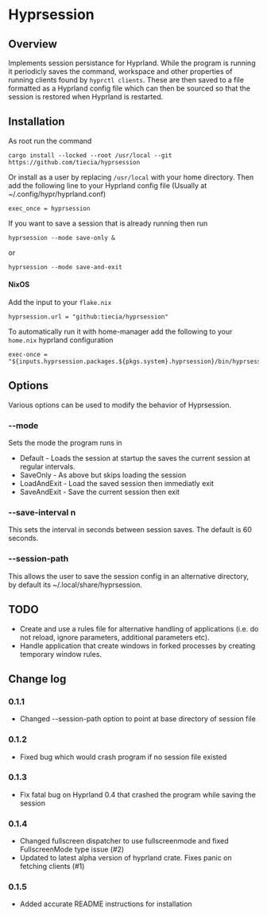 # Hyprsession
## Overview
Implements session persistance for Hyprland. While the program is running it periodicly saves the command, workspace and other properties of running clients found by `hyprctl clients`. These are then saved to a file formatted as a Hyprland config file which can then be sourced so that the session is restored when Hyprland is restarted.

## Installation
As root run the command 
```
cargo install --locked --root /usr/local --git https://github.com/tiecia/hyprsession
``` 
Or install as a user by replacing `/usr/local` with your home directory. Then add the following line to your Hyprland config file (Usually at ~/.config/hypr/hyprland.conf)
```
exec_once = hyprsession
```
If you want to save a session that is already running then run
```
hyprsession --mode save-only &
```
or
```
hyprsession --mode save-and-exit
```

#### NixOS
Add the input to your `flake.nix`
```
hyprsession.url = "github:tiecia/hyprsession"
```
To automatically run it with home-manager add the following to your `home.nix` hyprland configuration
```
exec-once = "${inputs.hyprsession.packages.${pkgs.system}.hyprsession}/bin/hyprsession"
```

## Options
Various options can be used to modify the behavior of Hyprsession.

### --mode <mode>
Sets the mode the program runs in 
* Default - Loads the session at startup the saves the current session at regular intervals.
* SaveOnly - As above but skips loading the session
* LoadAndExit - Load the saved session then immediatly exit
* SaveAndExit - Save the current session then exit

### --save-interval n
This sets the interval in seconds between session saves. The default is 60 seconds.

### --session-path
This allows the user to save the session config in an alternative directory, by default its ~/.local/share/hyprsession. 

## TODO
* Create and use a rules file for alternative handling of applications (i.e. do not reload, ignore parameters, additional parameters etc).
* Handle application that create windows in forked processes by creating temporary window rules.

## Change log
### 0.1.1
* Changed --session-path option to point at base directory of session file
### 0.1.2
* Fixed bug which would crash program if no session file existed
### 0.1.3
* Fix fatal bug on Hyprland 0.4 that crashed the program while saving the session  
### 0.1.4
* Changed fullscreen dispatcher to use fullscreenmode and fixed FullscreenMode type issue (#2)
* Updated to latest alpha version of hyprland crate. Fixes panic on fetching clients (#1)
### 0.1.5
* Added accurate README instructions for installation
